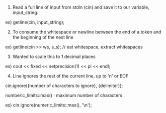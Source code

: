 1. Read a full line of input from stdin (cin) and save it to our variable, input_string.

ex) getline(cin, input_string);

2. To consume the whitespace or newline between the end of a token and the beginning of the next line

ex) getline(cin >> ws, s_s); // eat whitespace, extract whitespaces

3. Wanted to scale this to 1 decimal places

ex) cout << fixed << setprecision(1) << pi << endl;

4. Line ignores the rest of the current line, up to 'n' or EOF

cin.ignore({number of characters to ignore}, {delimiter});

numberic_limits<streamsize>::max() : maximum number of characters

ex) cin.ignore(numeric_limits<streamsize>::max(), '\n');
